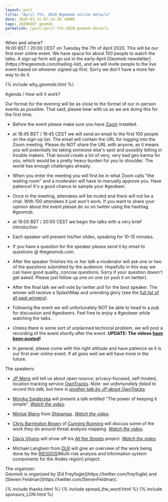 ```yaml
--- 
layout: post
title: "April 7th, 2020 #geomob online details"
date: 2020-03-31 07:14:38 +0000
tags: 20200407 geomob
permalink: /post/april-7th-2020-geomob-details
---
```


<div class="heading">When and where?</div>
19:00 BST / 20:00 CEST on Tuesday the 7th of April 2020. This will be
our first ever online event. We have space for about 100 people to watch
the talks. A sign up form will go out in the early-April [Geomob newsletter](https://thegeomob.com/mailing-list), and we will invite people to the live event
based on whoever signed up first. Sorry we don't have a more fair way to do it. 

{% include why_geomob.html %}

<div class="heading">Agenda / How will it work?</div>

Our format for the evening will be as close to the format of our in-person
events as possible. That said, please bear with us as we are doing this for
the first time.

* Before the event please make sure you have [Zoom](https://zoom.us/) installed.

* at 18:45 BST / 19:45 CEST we will send an email to the first 100 people on
the sign-up list. The email will contain the URL for logging into the Zoom
meeting. Please do NOT share the URL with anyone, as it means you will
potentially be taking someone else's spot and possibly letting in trouble
makers. That would create a lot of very, very bad geo karma for you, which
would be a pretty heavy burden for you to shoulder. The world has enough
challenges already. 

* When you enter the meeting you will first be in what Zoom calls "the waiting 
room" and a moderator will have to manually approve you. Have patience!
It's a good chance to sample your #geobeer.

* Once in the meeting, attendees will be muted and there will not be a chat.
With 100 attendees it just won't work. If you want to share your opinion
about the event please do so on twitter using the hashtag #geomob.

* at 19:00 BST / 20:00 CEST we begin the talks with a very brief introduction

* Each speaker will present his/her slides, speaking for 10-15 minutes.

* If you have a question for the speaker please send it by email to
questions @ thegeomob.com.

* After the speaker finishes his or her talk a moderator will ask one or two
of the questions submitted by the audience. Hopefully in this way we can have
good quality, concise questions. Sorry if your question doesn't get asked.
Please just follow up one on one (or post it on twitter).

* After the final talk we will vote by twitter poll for the best speaker. The winner will receive a SplashMap and unending glory (see the [full list of all past winners](http://geomobldn.org/past-speakers)). 

* Following the event we will unfortunately NOT be able to head to a pub for
discussion and #geobeers. Feel free to enjoy a #geobeer while watching
the talks. 

* Unless there is some sort of unplanned technical problem, we will post
a recording of the event shortly after the event.
**UPDATE: The videos [have been posted](https://www.youtube.com/channel/UCI2eXLC6z4k4K9EvFcHfL5g)!**

* In general, please come with the right attitude and have patience as it is
our first ever online event. If all goes well we will have more in the future.

<div class="heading">The speakers:</div>

* [JP Mens](https://twitter.com/jpmens) will tell us about open-source, privacy-focused, self-hosted, location tracking service [OwnTracks](https://owntracks.org/). _Note: we unfortunately failed to record this talk, but here is [another talk by JP about OwnTracks](https://www.youtube.com/watch?v=ZOkit8TVUd8)_.

* [Monika Swiderska](https://www.linkedin.com/in/monika-swiderska-aa370782/)
will present a talk entitled "The power of keeping it simple".
_[Watch the video](https://www.youtube.com/watch?v=bSthJKOMli8)_.

* [Minlue Wang](https://www.linkedin.com/in/minlue-wang-b572b432/) from [Shipamax](https://shipamax.com).
_[Watch the video](https://www.youtube.com/watch?v=RyZ9CXGi1BI)_.

* [Chris Barrington Brown](https://www.linkedin.com/in/chris-barrington-brown-410a9355/) of [Cunning Running](http://www.cunningrunning.co.uk) will discuss some of the work they do around threat analysis mapping.
_[Watch the video](https://www.youtube.com/watch?v=p3IFam2_mOo)_.

* [Dāvis Viļums](https://twitter.com/DavisVilums) will show off his [All the Streets](http://davis.vilums.me/all-the-streets/) project. _[Watch the video](https://www.youtube.com/watch?v=DMhsY_bFU50)_.

* Michael Langbein from [DLR](https://www.dlr.de) will give an overview of the work being done by the [RIESGOS](https://www.riesgos.de/en/)(Multi-risk analysis and information system components for the Andes region) project. 


<div class="heading">The organizer:</div>
Geomob is organized by [Ed Freyfogle](https://twitter.com/freyfogle) and
[Steven Feldman](https://twitter.com/StevenFeldman).

{% include thanks.html %}
{% include spread_the_word.html %}
{% include sponsors_LON.html %}
